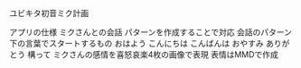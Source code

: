 ユビキタ初音ミク計画

アプリの仕様
	ミクさんとの会話
		パターンを作成することで対応
	会話のパターン下の言葉でスタートするもの
		おはよう
		こんにちは
		こんばんは
		おやすみ
		ありがとう
		構って
	ミクさんの感情を喜怒哀楽4枚の画像で表現
		表情はMMDで作成

